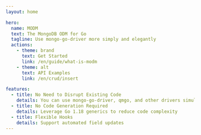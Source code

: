 ```yaml
---
layout: home

hero:
  name: MODM
  text: The MongoDB ODM for Go
  tagline: Use mongo-go-driver more simply and elegantly
  actions:
    - theme: brand
      text: Get Started
      link: /en/guide/what-is-modm
    - theme: alt
      text: API Examples
      link: /en/crud/insert

features:
  - title: No Need to Disrupt Existing Code
    details: You can use mongo-go-driver, qmgo, and other drivers simultaneously
  - title: No Code Generation Required
    details: Leverage Go 1.18 generics to reduce code complexity
  - title: Flexible Hooks
    details: Support automated field updates
---
```


